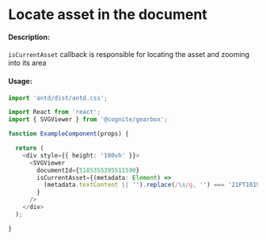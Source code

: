 # Locate asset in the document

<!-- STORY -->

#### Description:

`isCurrentAsset` callback is responsible for locating the asset and zooming into its area

#### Usage:

```typescript jsx
import 'antd/dist/antd.css';

import React from 'react';
import { SVGViewer } from '@cognite/gearbox';

function ExampleComponent(props) {

  return (
    <div style={{ height: '100vh' }}>
      <SVGViewer
        documentId={5185355395511590}
        isCurrentAsset={(metadata: Element) =>
          (metadata.textContent || '').replace(/\s/g, '') === '21PT1019'
        }
      />
    </div>
  );

}
```
